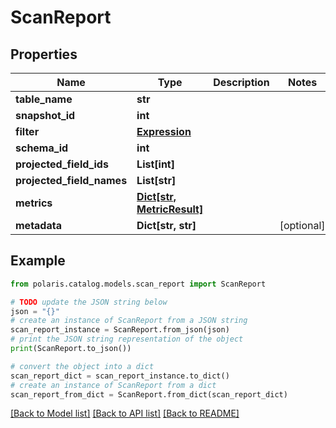 # ScanReport


## Properties

Name | Type | Description | Notes
------------ | ------------- | ------------- | -------------
**table_name** | **str** |  | 
**snapshot_id** | **int** |  | 
**filter** | [**Expression**](Expression.md) |  | 
**schema_id** | **int** |  | 
**projected_field_ids** | **List[int]** |  | 
**projected_field_names** | **List[str]** |  | 
**metrics** | [**Dict[str, MetricResult]**](MetricResult.md) |  | 
**metadata** | **Dict[str, str]** |  | [optional] 

## Example

```python
from polaris.catalog.models.scan_report import ScanReport

# TODO update the JSON string below
json = "{}"
# create an instance of ScanReport from a JSON string
scan_report_instance = ScanReport.from_json(json)
# print the JSON string representation of the object
print(ScanReport.to_json())

# convert the object into a dict
scan_report_dict = scan_report_instance.to_dict()
# create an instance of ScanReport from a dict
scan_report_from_dict = ScanReport.from_dict(scan_report_dict)
```
[[Back to Model list]](../README.md#documentation-for-models) [[Back to API list]](../README.md#documentation-for-api-endpoints) [[Back to README]](../README.md)


